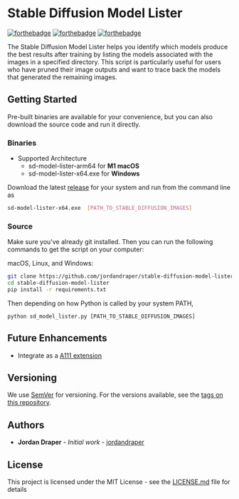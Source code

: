 # Stable Diffusion Model Lister
[![forthebadge](http://forthebadge.com/images/badges/made-with-python.svg)](http://forthebadge.com)
[![forthebadge](http://forthebadge.com/images/badges/built-by-developers.svg)](http://forthebadge.com)
[![forthebadge](http://forthebadge.com/images/badges/check-it-out.svg)](http://www.logan1x.me/Python-Scripts/)

The Stable Diffusion Model Lister helps you identify which models produce the best results after training by listing the models associated with the images in a specified directory. This script is particularly useful for users who have pruned their image outputs and want to trace back the models that generated the remaining images.

## Getting Started

Pre-built binaries are available for your convenience, but you can also download the source code and run it directly.

<!-- ### Prerequisites

```
Give examples
``` -->


### Binaries
- Supported Architecture
    - sd-model-lister-arm64 for **M1 macOS**
    - sd-model-lister-x64.exe for **Windows**

Download the latest [release](https://github.com/jordandraper/stable-diffusion-model-lister/releases) for your system and run from the command line as

```bash
sd-model-lister-x64.exe  [PATH_TO_STABLE_DIFFUSION_IMAGES]
```

### Source

Make sure you've already git installed. Then you can run the following commands to get the script on your computer:

macOS, Linux, and Windows:

```bash
git clone https://github.com/jordandraper/stable-diffusion-model-lister
cd stable-diffusion-model-lister
pip install -r requirements.txt
```

Then depending on how Python is called by your system PATH,
```
python sd_model_lister.py [PATH_TO_STABLE_DIFFUSION_IMAGES]
```
## Future Enhancements
- Integrate as a [A111 extension](https://github.com/AUTOMATIC1111/stable-diffusion-webui/wiki/Developing-extensions)

## Versioning

We use [SemVer](http://semver.org/) for versioning. For the versions available, see the [tags on this repository](https://github.com/your/project/tags). 

## Authors

* **Jordan Draper** - *Initial work* - [jordandraper](https://github.com/jordandraper)

<!-- See also the list of [contributors](https://github.com/your/project/contributors) who participated in this project. -->

## License

This project is licensed under the MIT License - see the [LICENSE.md](LICENSE.md) file for details

